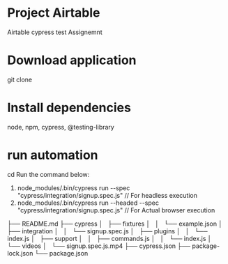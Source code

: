 # Project Airtable
Airtable cypress test Assignemnt

# Download application
git clone 

# Install dependencies
node, npm, cypress, @testing-library

# run automation
cd <To the Project home folder>
Run the command below:
1. node_modules/.bin/cypress run --spec "cypress/integration/signup.spec.js" // For headless execution
2. node_modules/.bin/cypress run --headed --spec "cypress/integration/signup.spec.js" // For Actual browser execution


├── README.md
├── cypress
│   ├── fixtures
│   │   └── example.json
│   ├── integration
│   │   └── signup.spec.js
│   ├── plugins
│   │   └── index.js
│   ├── support
│   │   ├── commands.js
│   │   └── index.js
│   └── videos
│       └── signup.spec.js.mp4
├── cypress.json
├── package-lock.json
└── package.json